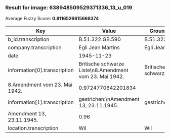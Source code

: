 ### Result for image: 638948509529371336_13_u_019
Average Fuzzy Score: **0.8116526615668374**
<small>

| Key | Value | Ground Truth | Score |
| --- | --- | --- | --- |
| b_id.transcription | B.51.322.GB.590 | B.51.322.GB.590. | 0.967741935483871 |
| company.transcription | Egli Jean Martins | Egli Jean Martin | 0.9696969696969697 |
| date | 1945-11-23 |  | 0.0 |
| information[0].transcription | Britische schwarze Liste\n8.Amendment vom 23. Mai 1942. | Britische schwarze Liste
8.Amendment vom 23. Mai 1942. | 0.9724770642201834 |
| information[1].transcription | gestrichen:\nAmendment 13, 23.11.1945. | gestrichen:
Amendment 13, 23.11.1945. | 0.96 |
| location.transcription | Wil | Wil | 1.0 |

</small>
